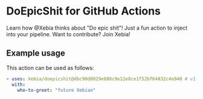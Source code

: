# DoEpicShit for GitHub Actions
Learn how @Xebia thinks about "Do epic shit"! Just a fun action to inject into your pipeline. Want to contribute? Join Xebia!

## Example usage
This action can be used as follows:  
``` yaml
- uses: Xebia/doepicshit@dbc90d0029e880c9e12e8ce1f52bf64832c4a940 # v1.0.2
  with:
    who-to-greet: "future Xebian"
``` 

